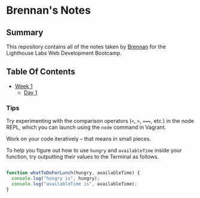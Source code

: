 # Brennan's Notes

## Summary

This repository contains all of the notes taken by [Brennan](https://github.com/brennanclark) for the Lighthouse Labs Web Development Bootcamp.

## Table Of Contents

 * [Week 1](/Week_1)
    * [Day 1](/Week_1/Day_1)

### Tips

Try experimenting with the comparison operators (`<`, `>`, `===`, etc.) in the node REPL, which you can launch using the `node` command in Vagrant.

Work on your code iteratively – that means in small pieces.

To help you figure out how to use `hungry` and `availableTime` inside your function, try outputting their values to the Terminal as follows.

```javascript

function whatToDoForLunch(hungry, availableTime) {
  console.log("hungry is", hungry);
  console.log("availableTime is", availableTime);
}



```